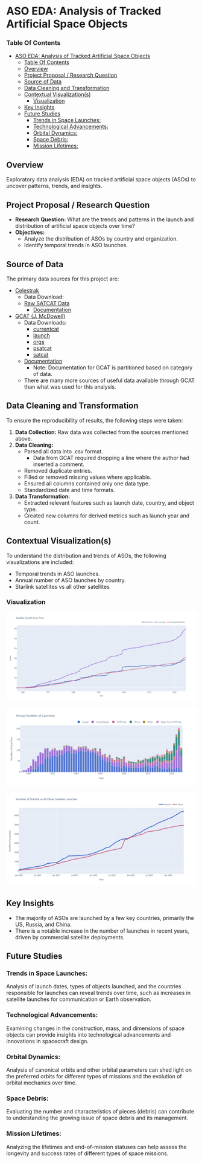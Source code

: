 # ASO EDA: Analysis of Tracked Artificial Space Objects

### Table Of Contents

- [ASO EDA: Analysis of Tracked Artificial Space Objects](#aso-eda-analysis-of-tracked-artificial-space-objects)
  - [Table Of Contents](#table-of-contents)
  - [Overview](#overview)
  - [Project Proposal / Research Question](#project-proposal--research-question)
  - [Source of Data](#source-of-data)
  - [Data Cleaning and Transformation](#data-cleaning-and-transformation)
  - [Contextual Visualization(s)](#contextual-visualizations)
    - [Visualization](#visualization)
  - [Key Insights](#key-insights)
  - [Future Studies](#future-studies)
    - [Trends in Space Launches:](#trends-in-space-launches)
    - [Technological Advancements:](#technological-advancements)
    - [Orbital Dynamics:](#orbital-dynamics)
    - [Space Debris:](#space-debris)
    - [Mission Lifetimes:](#mission-lifetimes)

## Overview

Exploratory data analysis (EDA) on tracked artificial space objects (ASOs) to uncover patterns, trends, and insights.

## Project Proposal / Research Question

- **Research Question:** What are the trends and patterns in the launch and distribution of artificial space objects over time?
- **Objectives:**
  - Analyze the distribution of ASOs by country and organization.
  - Identify temporal trends in ASO launches.

## Source of Data

The primary data sources for this project are:

- [Celestrak](https://www.celestrak.com/)
  - Data Download:
  - [Raw SATCAT Data](https://celestrak.org/pub/satcat.csv)
    - [Documentation](https://celestrak.org/satcat/satcat-format.php)
- [GCAT (J. McDowell)](https://www.planet4589.org/space/gcat/)
  - Data Downloads:
    - [currentcat](https://planet4589.org/space/gcat/tsv/derived/currentcat.tsv)
    - [launch](https://planet4589.org/space/gcat/tsv/launch/launch.tsv)
    - [orgs](https://planet4589.org/space/gcat/tsv/tables/orgs.tsv)
    - [psatcat](https://planet4589.org/space/gcat/tsv/cat/psatcat.tsv)
    - [satcat](https://planet4589.org/space/gcat/tsv/cat/satcat.tsv)
  - [Documentation](https://planet4589.org/space/gcat/web/cat/index.html)
    - Note: Documentation for GCAT is partitioned based on category of data.
  - There are many more sources of useful data available through GCAT than what was used for this analysis.

## Data Cleaning and Transformation

To ensure the reproducibility of results, the following steps were taken:

1. **Data Collection:** Raw data was collected from the sources mentioned above.
2. **Data Cleaning:**
   - Parsed all data into .csv format.
     - Data from GCAT required dropping a line where the author had inserted a comment.
   - Removed duplicate entries.
   - Filled or removed missing values where applicable.
   - Ensured all columns contained only one data type.
   - Standardized date and time formats.
3. **Data Transformation:**
   - Extracted relevant features such as launch date, country, and object type.
   - Created new columns for derived metrics such as launch year and count.

## Contextual Visualization(s)

To understand the distribution and trends of ASOs, the following visualizations are included:

- Temporal trends in ASO launches.
- Annual number of ASO launches by country.
- Starlink satellites vs all other satellites

### Visualization

[![Satellite Growth Over Time](images/sat_growth.png)](https://donnafarris.github.io/aso_eda/)

[![Annual Number of Launches By Country](images/annual_number_of_launches_by_country.png)](https://donnafarris.github.io/aso_eda/)

[![Starlink Vs. All Others](images/starlink_vs_all_others.png)](https://donnafarris.github.io/aso_eda/)

## Key Insights

- The majority of ASOs are launched by a few key countries, primarily the US, Russia, and China.
- There is a notable increase in the number of launches in recent years, driven by commercial satellite deployments.

## Future Studies

### Trends in Space Launches:

Analysis of launch dates, types of objects launched, and the countries responsible for launches can reveal trends over time, such as increases in satellite launches for communication or Earth observation.

### Technological Advancements:

Examining changes in the construction, mass, and dimensions of space objects can provide insights into technological advancements and innovations in spacecraft design.

### Orbital Dynamics:

Analysis of canonical orbits and other orbital parameters can shed light on the preferred orbits for different types of missions and the evolution of orbital mechanics over time.

### Space Debris:

Evaluating the number and characteristics of pieces (debris) can contribute to understanding the growing issue of space debris and its management.

### Mission Lifetimes:

Analyzing the lifetimes and end-of-mission statuses can help assess the longevity and success rates of different types of space missions.
